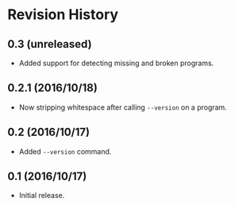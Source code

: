 # Revision History

## 0.3 (unreleased)

- Added support for detecting missing and broken programs.

## 0.2.1 (2016/10/18)

- Now stripping whitespace after calling `--version` on a program.

## 0.2 (2016/10/17)

- Added `--version` command.

## 0.1 (2016/10/17)

 - Initial release.
